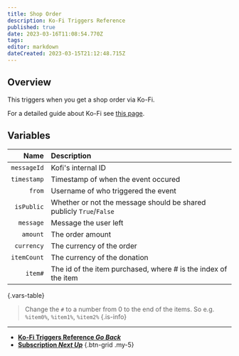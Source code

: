 ```yaml
---
title: Shop Order
description: Ko-Fi Triggers Reference
published: true
date: 2023-03-16T11:08:54.770Z
tags: 
editor: markdown
dateCreated: 2023-03-15T21:12:48.715Z
---
```


## Overview
This triggers when you get a shop order via Ko-Fi.

For a detailed guide about Ko-Fi see [this page](/Integrations/Ko-Fi).

## Variables
Name | Description
----:|:------------
`messageId` | Kofi's internal ID
`timestamp` | Timestamp of when the event occured
`from` | Username of who triggered the event
`isPublic` | Whether or not the message should be shared publicly `True`/`False`
`message` | Message the user left
`amount` | The order amount
`currency` | The currency of the order
`itemCount` | The currency of the donation
`item#` | The id of the item purchased, where # is the index of the item
{.vars-table}

> Change the `#` to a number from 0 to the end of the items. So e.g. `%item0%`, `%item1%`, `%item2%`
{.is-info}

---

- [<i class="mdi mdi-chevron-left"></i>**Ko-Fi Triggers Reference *Go Back***](/Triggers/Ko-Fi)
- [<i class="mdi mdi-account primary--text"></i> **Subscription *Next Up***](/Triggers/Ko-Fi/Subscription)
{.btn-grid .my-5}